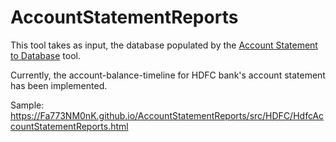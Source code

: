 # AccountStatementReports
This tool takes as input, the database populated by the [Account Statement to Database](https://github.com/Fa773NM0nK/AccountStatementToDatabase) tool.

Currently, the account-balance-timeline for HDFC bank's account statement has been implemented. 

Sample: https://Fa773NM0nK.github.io/AccountStatementReports/src/HDFC/HdfcAccountStatementReports.html
